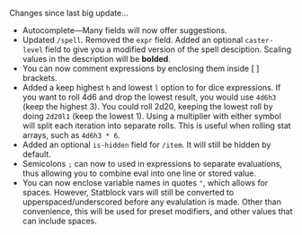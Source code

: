 Changes since last big update...

- Autocomplete—Many fields will now offer suggestions.
- Updated `/spell`. Removed the `expr` field. Added an optional `caster-level` field to give you a modified version of the spell desciption. Scaling values in the description will be **bolded**.
- You can now comment expressions by enclosing them inside [ ] brackets.
- Added a keep highest `h` and lowest `l` option to for dice expressions. If you want to roll 4d6 and drop the lowest result, you would use `4d6h3` (keep the highest 3). You could roll 2d20, keeping the lowest roll by doing `2d20l1` (keep the lowest 1).  Using a multiplier with either symbol will split each iteration into separate rolls. This is useful when rolling stat arrays, such as `4d6h3 * 6`.
- Added an optional `is-hidden` field for `/item`. It will still be hidden by default.
- Semicolons `;` can now to used in expressions to separate evaluations, thus allowing you to combine eval into one line or stored value. 
- You can now enclose variable names in quotes `"`, which allows for spaces. However, Statblock vars will still be converted to upperspaced/underscored before any evalulation is made. Other than convenience, this will be used for preset modifiers, and other values that can include spaces. 
